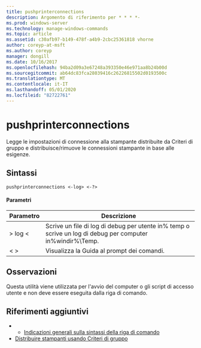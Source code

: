```yaml
---
title: pushprinterconnections
description: Argomento di riferimento per * * * *-
ms.prod: windows-server
ms.technology: manage-windows-commands
ms.topic: article
ms.assetid: c30afb97-b149-478f-a4b9-2cbc25361818 vhorne
author: coreyp-at-msft
ms.author: coreyp
manager: dongill
ms.date: 10/16/2017
ms.openlocfilehash: 94ba2d09a3e67248a393350e46e971aa8b24b00d
ms.sourcegitcommit: ab64dc83fca28039416c26226815502d0193500c
ms.translationtype: MT
ms.contentlocale: it-IT
ms.lasthandoff: 05/01/2020
ms.locfileid: "82722761"
---
```

# <a name="pushprinterconnections"></a>pushprinterconnections



Legge le impostazioni di connessione alla stampante distribuite da Criteri di gruppo e distribuisce/rimuove le connessioni stampante in base alle esigenze.

## <a name="syntax"></a>Sintassi

```
pushprinterconnections <-log> <-?>
```

#### <a name="parameters"></a>Parametri

|Parametro|Descrizione|
|---------|-----------|
|> log <|Scrive un file di log di debug per utente in% temp o scrive un log di debug per computer in%windir%\Temp.|
|< >|Visualizza la Guida al prompt dei comandi.|

## <a name="remarks"></a>Osservazioni

Questa utilità viene utilizzata per l'avvio del computer o gli script di accesso utente e non deve essere eseguita dalla riga di comando.

## <a name="additional-references"></a>Riferimenti aggiuntivi

-   - [Indicazioni generali sulla sintassi della riga di comando](command-line-syntax-key.md)
-   [Distribuire stampanti usando Criteri di gruppo](https://go.microsoft.com/fwlink/?LinkId=230627)